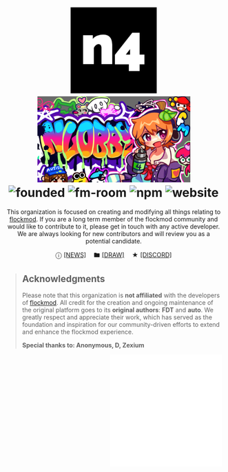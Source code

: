 <!-- ############################################# -->
<!-- Links -->

<!-- 
  Shields: https://shields.io/
  UTF8 Art: http://aa.en.utf8art.com/
  ASCII Art: https://www.asciiart.eu/
  ASCII Banners: https://patorjk.com/software/taag/
  Unicode Characters: https://www.amp-what.com/
  Braille Art: https://emojicombos.com/
  Spaces: https://jkorpela.fi/chars/spaces.html
  Color for SVG artworks:  
    default     : #212529
    prefers dark: #F8F9FA
-- >

<!-- ############################################# -->
<!-- Header -->

<h1 align="center" style="padding-bottom: 0;">
  <img height="200" src="https://raw.githubusercontent.com/nlobby4/.organization/refs/heads/main/Logos/.current.png" alt="logo"><img width="355" src="https://raw.githubusercontent.com/nlobby4/.organization/refs/heads/main/Banners/.current.png" alt="banner">
  
<!--  ############################################# -->
<!-- Shields -->

  <div align="center"> 
    <img src="https://img.shields.io/badge/founded:2024-black?logo=github" alt="founded">
    <a href="https://flockmod.com/r/nlobby4" style="text-decoration: none;">
      <img src="https://img.shields.io/badge/r/nlobby4-black" alt="fm-room">
    </a>
    <a href="https://www.npmjs.com/org/nlobby4"  style="text-decoration: none;">
      <img src="https://img.shields.io/badge/npm%20packages-black?logo=npm&color=000000" alt="npm">
    </a>
    <a href="https://nlobby4.org" style="text-decoration: none;">
      <img src="https://img.shields.io/badge/nlobby4.org-black?style=flat-square&logo=firefox&logoColor=white&color=000000" alt="website">
    </a>
  </div>
</h1>

<!-- ############################################### -->
<!-- Description -->
<p align="center">
  This organization is focused on creating and modifying all things relating to <a href="https://flockmod.com">flockmod</a>. If you are a long term member of the flockmod community and would like to contribute to it, please get in touch with any active developer. We are always looking for new contributors and will review you as a potential candidate.
</p>

<p align="center">
  ⓘ <a href="https://nlobby4.org/news/">​[NEWS]​</a> 
  🖿 <a href="https://flockmod.com/r/nlobby4">​[DRAW]​</a> 
  ★ <a href="https://discord.gg/flockmod">​[DISCORD]​</a>
</p>

<!-- ############################################# -->
<!-- Table of Contents -->

<!-- ############################################# -->
<!-- Main Area -->

<!-- ############################################# -->
<!-- Footer -->

> ## Acknowledgments
> 
>Please note that this organization is **not affiliated** with the developers of [flockmod](https://flockmod.com). All credit for the creation and ongoing maintenance of the original platform goes to its **original authors**: **FDT** and **auto**. We greatly respect and appreciate their work, which has served as the foundation and inspiration for our community-driven efforts to extend and enhance the flockmod experience.
>
> **Special thanks to: Anonymous, D, Zexium**

<img align="right" src="./.meta/art-footer.svg" alt="art-footer">

<!-- ############################################# -->
<!-- References -->

